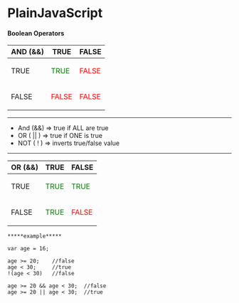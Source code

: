 # PlainJavaScript

#### Boolean Operators

| AND (&&) | TRUE | FALSE |
| --- | --- | --- |
|TRUE| <p style='color:green'>TRUE</p> | <p style='color:red'>FALSE</p> |
| FALSE | <p style='color:red'>FALSE</p> | <p style='color:red'>FALSE</p> |

***
- And (&&) => true if ALL are true
- OR ( || ) => true if ONE is true
- NOT ( ! ) => inverts true/false value
***

| OR (&&) | TRUE | FALSE |
| --- | --- | --- |
|TRUE| <p style='color:green'>TRUE</p> | <p style='color:green'>TRUE</p> |
| FALSE | <p style='color:green'>TRUE</p> | <p style='color:red'>FALSE</p> |

```
*****example*****

var age = 16;

age >= 20;    //false
age < 30;     //true
!(age < 30)   //false

age >= 20 && age < 30;  //false
age >= 20 || age < 30;  //true
```







